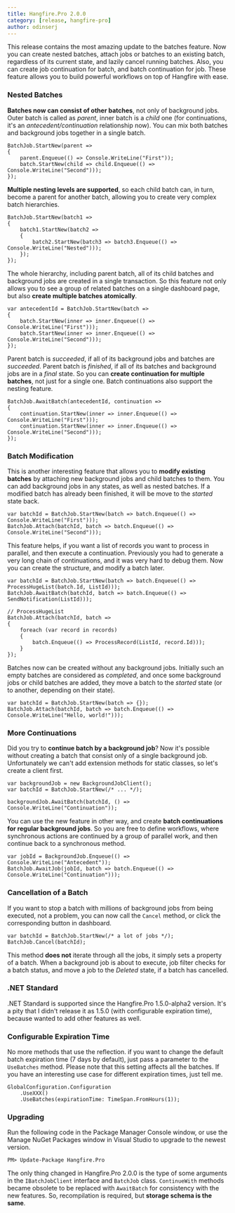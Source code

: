 ```yaml
---
title: Hangfire.Pro 2.0.0
category: [release, hangfire-pro]
author: odinserj
---
```


This release contains the most amazing update to the batches feature. Now you can create nested batches, attach jobs or batches to an existing batch, regardless of its current state, and lazily cancel running batches. Also, you can create job continuation for batch, and batch continuation for job. These feature allows you to build powerful workflows on top of Hangfire with ease.

### Nested Batches

**Batches now can consist of other batches**, not only of background jobs. Outer batch is called as *parent*, inner batch is a *child* one (for continuations, it's an *antecedent/continuation* relationship now). You can mix both batches and background jobs together in a single batch.

<pre><code><span class="type">BatchJob</span>.StartNew(parent =>
{
    parent.Enqueue(() => <span class="type">Console</span>.WriteLine(<span class="string">"First"</span>));
    batch.StartNew(child => child.Enqueue(() => <span class="type">Console</span>.WriteLine(<span class="string">"Second"</span>)));
});</code></pre>

**Multiple nesting levels are supported**, so each child batch can, in turn, become a parent for another batch, allowing you to create very complex batch hierarchies.

<pre><code><span class="type">BatchJob</span>.StartNew(batch1 =>
{
    batch1.StartNew(batch2 =>
    {
        batch2.StartNew(batch3 => batch3.Enqueue(() => <span class="type">Console</span>.WriteLine(<span class="string">"Nested"</span>)));
    });
});</code></pre>

The whole hierarchy, including parent batch, all of its child batches and background jobs are created in a single transaction. So this feature not only allows you to see a group of related batches on a single dashboard page, but also **create multiple batches atomically**.

<pre><code><span class="keywd">var</span> antecedentId = <span class="type">BatchJob</span>.StartNew(batch =>
{
    batch.StartNew(inner => inner.Enqueue(() => <span class="type">Console</span>.WriteLine(<span class="string">"First"</span>)));
    batch.StartNew(inner => inner.Enqueue(() => <span class="type">Console</span>.WriteLine(<span class="string">"Second"</span>)));
});</code></pre>

Parent batch is *succeeded*, if all of its background jobs and batches are *succeeded*. Parent batch is *finished*, if all of its batches and background jobs are in a *final* state. So you can **create continuation for multiple batches**, not just for a single one. Batch continuations also support the nesting feature.

<pre><code><span class="type">BatchJob</span>.AwaitBatch(antecedentId, continuation =>
{
    continuation.StartNew(inner => inner.Enqueue(() => <span class="type">Console</span>.WriteLine(<span class="string">"First"</span>)));
    continuation.StartNew(inner => inner.Enqueue(() => <span class="type">Console</span>.WriteLine(<span class="string">"Second"</span>)));
});</code></pre>

### Batch Modification

This is another interesting feature that allows you to **modify existing batches** by attaching new background jobs and child batches to them. You can add background jobs in any states, as well as nested batches. If a modified batch has already been finished, it will be move to the *started* state back.

<pre><code><span class="keywd">var</span> batchId = <span class="type">BatchJob</span>.StartNew(batch => batch.Enqueue(() => <span class="type">Console</span>.WriteLine(<span class="string">"First"</span>)));
<span class="type">BatchJob</span>.Attach(batchId, batch => batch.Enqueue(() => <span class="type">Console</span>.WriteLine(<span class="string">"Second"</span>)));</code></pre>

This feature helps, if you want a list of records you want to process in parallel, and then execute a continuation. Previously you had to generate a very long chain of continuations, and it was very hard to debug them. Now you can create the structure, and modify a batch later.

<pre><code><span class="keywd">var</span> batchId = <span class="type">BatchJob</span>.StartNew(batch => batch.Enqueue(() => ProcessHugeList(batch.Id, ListId)));
<span class="type">BatchJob</span>.AwaitBatch(batchId, batch => batch.Enqueue(() => SendNotification(ListId)));</code></pre>

<pre><code><span class="comm">// ProcessHugeList</span>
<span class="type">BatchJob</span>.Attach(batchId, batch => 
{
    <span class="keywd">foreach</span> (<span class="keywd">var</span> record <span class="keywd">in</span> records)
    {
        batch.Enqueue(() => ProcessRecord(ListId, record.Id)));
    }
});</code></pre>

Batches now can be created without any background jobs. Initially such an empty batches are considered as *completed*, and once some background jobs or child batches are added, they move a batch to the *started* state (or to another, depending on their state).

<pre><code><span class="keywd">var</span> batchId = <span class="type">BatchJob</span>.StartNew(batch => {});
<span class="type">BatchJob</span>.Attach(batchId, batch => batch.Enqueue(() => <span class="type">Console</span>.WriteLine(<span class="string">"Hello, world!"</span>)));</code></pre>

### More Continuations

Did you try to **continue batch by a background job**? Now it's possible without creating a batch that consist only of a single background job. Unfortunately we can't add extension methods for static classes, so let's create a client first.

<pre><code><span class="keywd">var</span> backgroundJob = <span class="keywd">new</span> <span class="type">BackgroundJobClient</span>();
<span class="keywd">var</span> batchId = <span class="type">BatchJob</span>.StartNew(<span class="comm">/* ... */</span>);

backgroundJob.AwaitBatch(batchId, () => <span class="type">Console</span>.WriteLine(<span class="string">"Continuation"</span>));</code></pre>

You can use the new feature in other way, and create **batch continuations for regular background jobs**. So you are free to define workflows, where synchronous actions are continued by a group of parallel work, and then continue back to a synchronous method.

<pre><code><span class="keywd">var</span> jobId = <span class="type">BackgroundJob</span>.Enqueue(() => <span class="type">Console</span>.WriteLine(<span class="string">"Antecedent"</span>));
<span class="type">BatchJob</span>.AwaitJob(jobId, batch => batch.Enqueue(() => <span class="type">Console</span>.WriteLine(<span class="string">"Continuation"</span>)));</code></pre>

### Cancellation of a Batch

If you want to stop a batch with millions of background jobs from being executed, not a problem, you can now call the `Cancel` method, or click the corresponding button in dashboard. 

<pre><code><span class="keywd">var</span> batchId = <span class="type">BatchJob</span>.StartNew(<span class="comm">/* a lot of jobs */</span>);
<span class="type">BatchJob</span>.Cancel(batchId);</code></pre>

This method **does not** iterate through all the jobs, it simply sets a property of a batch. When a background job is about to execute, job filter checks for a batch status, and move a job to the *Deleted* state, if a batch has cancelled.

### .NET Standard

.NET Standard is supported since the Hangfire.Pro 1.5.0-alpha2 version. It's a pity that I didn't release it as 1.5.0 (with configurable expiration time), because wanted to add other features as well.

### Configurable Expiration Time

No more methods that use the reflection. if you want to change the default batch expiration time (7 days by default), just pass a parameter to the `UseBatches` method. Please note that this setting affects all the batches. If you have an interesting use case for different expiration times, just tell me.

<pre><code><span class="type">GlobalConfiguration</span>.Configuration
    .UseXXX()
    .UseBatches(<span class="comm">expirationTime:</span> <span class="type">TimeSpan</span>.FromHours(1));</code></pre>

### Upgrading

Run the following code in the Package Manager Console window, or use the Manage NuGet Packages window in Visual Studio to upgrade to the newest version.

<pre><code>PM> Update-Package Hangfire.Pro</code></pre>

The only thing changed in Hangfire.Pro 2.0.0 is the type of some arguments in the `IBatchJobClient` interface and `BatchJob` class. `ContinueWith` methods became obsolete to be replaced with `AwaitBatch` for consistency with the new features. So, recompilation is required, but **storage schema is the same**.

